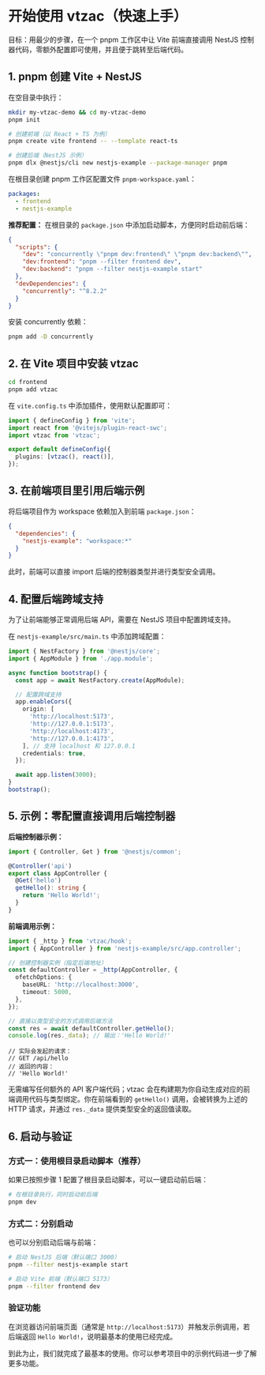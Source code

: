 # 开始使用 vtzac（快速上手）

目标：用最少的步骤，在一个 pnpm 工作区中让 Vite 前端直接调用 NestJS 控制器代码，零额外配置即可使用，并且便于跳转至后端代码。

## 1. pnpm 创建 Vite + NestJS

在空目录中执行：

```bash
mkdir my-vtzac-demo && cd my-vtzac-demo
pnpm init

# 创建前端（以 React + TS 为例）
pnpm create vite frontend -- --template react-ts

# 创建后端（NestJS 示例）
pnpm dlx @nestjs/cli new nestjs-example --package-manager pnpm
```

在根目录创建 pnpm 工作区配置文件 `pnpm-workspace.yaml`：

```yaml
packages:
  - frontend
  - nestjs-example
```

**推荐配置：** 在根目录的 `package.json` 中添加启动脚本，方便同时启动前后端：

```json
{
  "scripts": {
    "dev": "concurrently \"pnpm dev:frontend\" \"pnpm dev:backend\"",
    "dev:frontend": "pnpm --filter frontend dev",
    "dev:backend": "pnpm --filter nestjs-example start"
  },
  "devDependencies": {
    "concurrently": "^8.2.2"
  }
}
```

安装 concurrently 依赖：

```bash
pnpm add -D concurrently
```

## 2. 在 Vite 项目中安装 vtzac

```bash
cd frontend
pnpm add vtzac
```

在 `vite.config.ts` 中添加插件，使用默认配置即可：

```ts
import { defineConfig } from 'vite';
import react from '@vitejs/plugin-react-swc';
import vtzac from 'vtzac';

export default defineConfig({
  plugins: [vtzac(), react()],
});
```

## 3. 在前端项目里引用后端示例

将后端项目作为 workspace 依赖加入到前端 `package.json`：

```json
{
  "dependencies": {
    "nestjs-example": "workspace:*"
  }
}
```

此时，前端可以直接 import 后端的控制器类型并进行类型安全调用。

## 4. 配置后端跨域支持

为了让前端能够正常调用后端 API，需要在 NestJS 项目中配置跨域支持。

在 `nestjs-example/src/main.ts` 中添加跨域配置：

```ts
import { NestFactory } from '@nestjs/core';
import { AppModule } from './app.module';

async function bootstrap() {
  const app = await NestFactory.create(AppModule);

  // 配置跨域支持
  app.enableCors({
    origin: [
      'http://localhost:5173',
      'http://127.0.0.1:5173',
      'http://localhost:4173',
      'http://127.0.0.1:4173',
    ], // 支持 localhost 和 127.0.0.1
    credentials: true,
  });

  await app.listen(3000);
}
bootstrap();
```

## 5. 示例：零配置直接调用后端控制器

**后端控制器示例：**

```ts
import { Controller, Get } from '@nestjs/common';

@Controller('api')
export class AppController {
  @Get('hello')
  getHello(): string {
    return 'Hello World!';
  }
}
```

**前端调用示例：**

```ts
import { _http } from 'vtzac/hook';
import { AppController } from 'nestjs-example/src/app.controller';

// 创建控制器实例（指定后端地址）
const defaultController = _http(AppController, {
  ofetchOptions: {
    baseURL: 'http://localhost:3000',
    timeout: 5000,
  },
});

// 直接以类型安全的方式调用后端方法
const res = await defaultController.getHello();
console.log(res._data); // 输出：'Hello World!'
```

```
// 实际会发起的请求：
// GET /api/hello
// 返回的内容：
// 'Hello World!'
```

无需编写任何额外的 API 客户端代码；vtzac 会在构建期为你自动生成对应的前端调用代码与类型绑定。你在前端看到的 `getHello()` 调用，会被转换为上述的 HTTP 请求，并通过 `res._data` 提供类型安全的返回值读取。

## 6. 启动与验证

### 方式一：使用根目录启动脚本（推荐）

如果已按照步骤 1 配置了根目录启动脚本，可以一键启动前后端：

```bash
# 在根目录执行，同时启动前后端
pnpm dev
```

### 方式二：分别启动

也可以分别启动后端与前端：

```bash
# 启动 NestJS 后端（默认端口 3000）
pnpm --filter nestjs-example start

# 启动 Vite 前端（默认端口 5173）
pnpm --filter frontend dev
```

### 验证功能

在浏览器访问前端页面（通常是 `http://localhost:5173`）并触发示例调用，若后端返回 `Hello World!`，说明最基本的使用已经完成。

到此为止，我们就完成了最基本的使用。你可以参考项目中的示例代码进一步了解更多功能。
